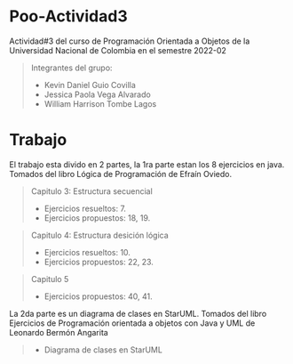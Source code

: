 # Poo-Actividad3
Actividad#3 del curso de Programación Orientada a Objetos de la Universidad Nacional de Colombia en el semestre 2022-02

> Integrantes del grupo:
> - Kevin Daniel Guio Covilla 
> - Jessica Paola Vega Alvarado
> - William Harrison Tombe Lagos
# Trabajo
El trabajo esta divido en 2 partes, la 1ra parte estan los 8 ejercicios en java. Tomados del libro Lógica de Programación de Efraín Oviedo.
> Capitulo 3: Estructura secuencial
> - Ejercicios resueltos: 7.
> - Ejercicios propuestos: 18, 19.

> Capitulo 4: Estructura desición lógica
> - Ejercicios resueltos: 10.
> - Ejercicios propuestos: 22, 23.

> Capitulo 5
> - Ejercicios propuestos: 40, 41.

La 2da parte es un diagrama de clases en StarUML. Tomados del libro Ejercicios de Programación orientada a objetos con Java y UML de Leonardo  Bermón Angarita
> - Diagrama de clases en StarUML

